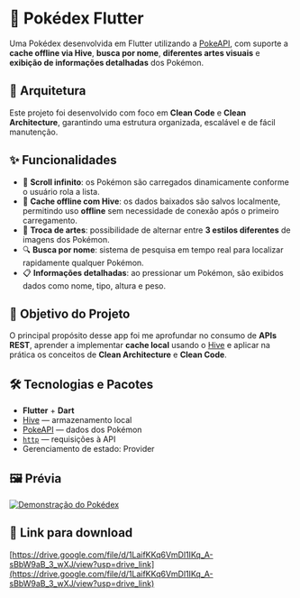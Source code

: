 # 📱 Pokédex Flutter

Uma Pokédex desenvolvida em Flutter utilizando a [PokeAPI](https://pokeapi.co/), com suporte a **cache offline via Hive**, **busca por nome**, **diferentes artes visuais** e **exibição de informações detalhadas** dos Pokémon.

## 📁 Arquitetura

Este projeto foi desenvolvido com foco em **Clean Code** e **Clean Architecture**, garantindo uma estrutura organizada, escalável e de fácil manutenção.

## ✨ Funcionalidades

- 🔄 **Scroll infinito**: os Pokémon são carregados dinamicamente conforme o usuário rola a lista.
- 💾 **Cache offline com Hive**: os dados baixados são salvos localmente, permitindo uso **offline** sem necessidade de conexão após o primeiro carregamento.
- 🎨 **Troca de artes**: possibilidade de alternar entre **3 estilos diferentes** de imagens dos Pokémon.
- 🔍 **Busca por nome**: sistema de pesquisa em tempo real para localizar rapidamente qualquer Pokémon.
- 📋 **Informações detalhadas**: ao pressionar um Pokémon, são exibidos dados como nome, tipo, altura e peso.

## 🧠 Objetivo do Projeto

O principal propósito desse app foi me aprofundar no consumo de **APIs REST**, aprender a implementar **cache local** usando o [Hive](https://pub.dev/packages/hive) e aplicar na prática os conceitos de **Clean Architecture** e **Clean Code**.

## 🛠️ Tecnologias e Pacotes

- **Flutter** + **Dart**
- [Hive](https://pub.dev/packages/hive) — armazenamento local
- [PokeAPI](https://pokeapi.co/) — dados dos Pokémon
- [`http`](https://pub.dev/packages/http) — requisições à API
- Gerenciamento de estado: Provider

## 🖼️ Prévia
[![Demonstração do Pokédex](https://img.youtube.com/vi/hvz_ZomjZp4/maxresdefault.jpg)](https://www.youtube.com/watch?v=hvz_ZomjZp4)

## 🔗 Link para download
[https://drive.google.com/file/d/1LaifKKq6VmDl1IKq_A-sBbW9aB_3_wXJ/view?usp=drive_link](https://drive.google.com/file/d/1LaifKKq6VmDl1IKq_A-sBbW9aB_3_wXJ/view?usp=drive_link)

